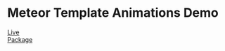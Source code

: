 Meteor Template Animations Demo
===============================

[Live](http://template-animations.meteor.com)  
[Package](http://github.com/gwendall/meteor-template-animations)
